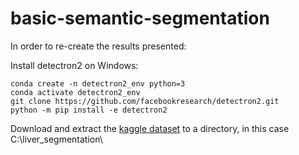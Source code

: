 # basic-semantic-segmentation

In order to re-create the results presented:

Install detectron2 on Windows:
```
conda create -n detectron2_env python=3
conda activate detectron2_env
git clone https://github.com/facebookresearch/detectron2.git
python -m pip install -e detectron2
```

Download and extract the [kaggle dataset](https://www.kaggle.com/datasets/andrewmvd/liver-tumor-segmentation) to a directory, in this case C:\liver_segmentation\
